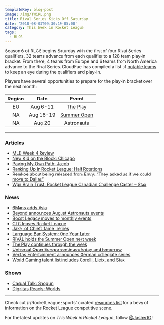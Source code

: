 ```yaml
---
templateKey: blog-post
image: /img/TWiRL.png
title: Rival Series Kicks Off Saturday
date: '2018-08-08T09:30:19-05:00'
category: This Week in Rocket League
tags:
  - RLCS
---
```

Season 6 of RLCS begins Saturday with the first of four Rival Series qualifiers. 32 teams advance from each qualifier to a 128 team play-in bracket. From there, 4 teams from Europe and 6 teams from North America advance to the Rival Series. CloudFuel has compiled a list of [notable teams](https://www.reddit.com/r/RocketLeagueEsports/comments/95jwt8/rlcsrlrs_season_6_notable_teams_list/) to keep an eye during the qualifiers and play-in.  

Players have several opportunities to prepare for the play-in bracket over the next month:

| Region | Date | Event |
|:------:|:---------:|:--------------------------------------------------------------------------------------------------------------------:|
| EU | Aug 6-11 | [The Play](https://smash.gg/tournament/the-play/details) |
| NA | Aug 16-19 | [Summer Open](https://www.reddit.com/r/RocketLeague/comments/953rgf/summer_open_18_presented_by_rival_esports_1000/) |
| NA | Aug 20 | [Astronauts](http://teambeyond.net/beyond-x-astro-august-rocket-league-tournament-schedule/) |


---

### Articles

* [MLD Week 4 Review](https://www.mldoubles.com/single-post/2018/08/07/Season-7-Week-4-Review)
* [New Kid on the Block: Chicago](https://www.theplayerslobby.com/2165/new-kid-block-chicago-evil-geniuses/#.XaiYnn1a0q)
* [Paving My Own Path: Jacob](https://www.theplayerslobby.com/2186/paving-my-own-path-jacob-rogue-rocket-league/#.nEiz3ZoIlH)
* [Ranking Up in Rocket League: Half Rotations](https://ginx.tv/rocket-league/ranking-up-rocket-league-half-rotations/)
* [Remkoe about being released from Envy: “They asked us if we could move to Dallas”](https://rocketeers.gg/interview-remkoe-envy-new-team-deevo/)
* [Wgn Brain Trust: Rocket League Canadian Challenge Caster – Stax](https://inside.worldgaming.com/wgn-brain-trust-rocket-league-canadian-challenge-caster-stax/)

### News

* [6Mans adds Asia](https://twitter.com/RL6mans/status/1024920089613594625?s=19)
* [Beyond announces August Astronauts events](https://twitter.com/TeamBeyondnet/status/1026931338593660928)
* [Boost Legacy moves to monthly events](http://www.twitlonger.com/show/n_1sqk8gn)
* [CLG leaves Rocket League](https://www.clg.gg/news/2018/8/1/farewell-rocketleague)
* [Jake, of Chiefs fame, retires](https://twitter.com/JakeRL_/status/1025591707482476544)
* [Language Ban System: One Year Later](https://www.rocketleague.com/news/language-ban-system-one-year-later/)
* [RIVAL holds the Summer Open next week](https://www.reddit.com/r/RocketLeague/comments/953rgf/summer_open_18_presented_by_rival_esports_1000/)
* [The Play continues through the week](https://smash.gg/tournament/the-play/details)
* [Universal Open Europe continues today and tomorrow](https://www.reddit.com/r/RocketLeagueEsports/comments/95b09a/uorl_2v2_season_2_europe_closed_qualifier/)
* [Veritas Entertainment announces German collegiate series](https://veritas-entertainment.gg/veritas-college-cup-series/)
* [World Gaming talent list includes Corelli, Liefx, and Stax](https://twitter.com/WorldGaming/status/1026952991130234882)

### Shows

* [Casual Talk: Shogun](https://www.youtube.com/watch?v=ITtE_IRrJwo)
* [Dignitas Reacts: Worlds](https://www.youtube.com/watch?v=92kxaGxm7XM)

---

Check out /r/RocketLeagueEsports' curated [resources list](https://www.reddit.com/r/RocketLeagueEsports/wiki/links) for a bevy of information on the Rocket League competitive scene.

For the latest updates on _This Week in Rocket League_, follow [@JasherIO](https://twitter.com/JasherIO)!
